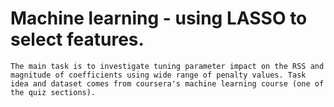 # Machine learning - using LASSO to select features.

    The main task is to investigate tuning parameter impact on the RSS and magnitude of coefficients using wide range of penalty values. Task idea and dataset comes from coursera's machine learning course (one of the quiz sections). 